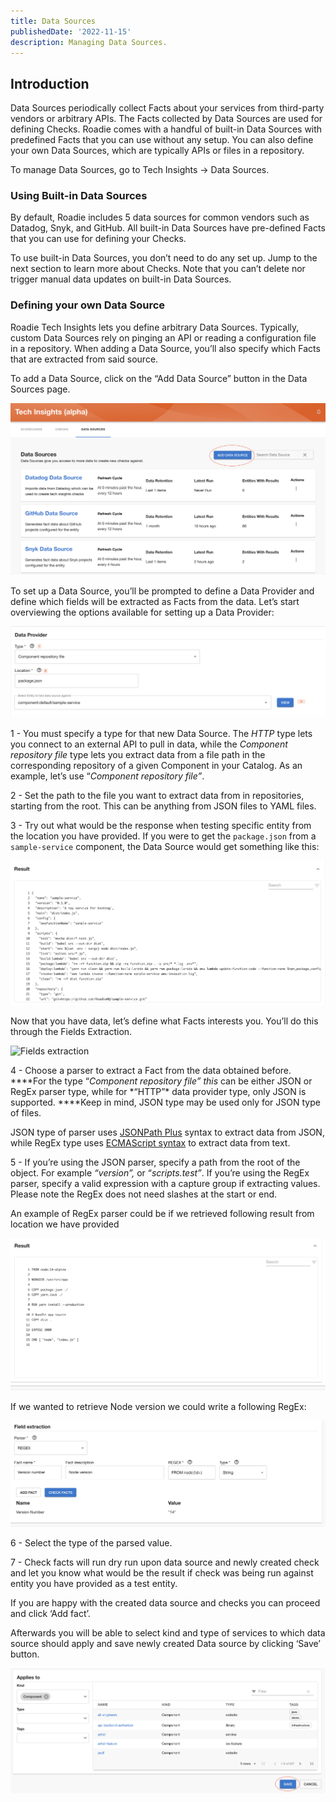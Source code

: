 ```yaml
---
title: Data Sources
publishedDate: '2022-11-15'
description: Managing Data Sources.
---
```


## Introduction

Data Sources periodically collect Facts about your services from third-party vendors or arbitrary APIs. The Facts collected by Data Sources are used for defining Checks. Roadie comes with a handful of built-in Data Sources with predefined Facts that you can use without any setup. You can also define your own Data Sources, which are typically APIs or files in a repository.

To manage Data Sources, go to Tech Insights → Data Sources.

### Using Built-in Data Sources

By default, Roadie includes 5 data sources for common vendors such as Datadog, Snyk, and GitHub. All built-in Data Sources have pre-defined Facts that you can use for defining your Checks.

To use built-in Data Sources, you don’t need to do any set up. Jump to the next section to learn more about Checks. Note that you can’t delete nor trigger manual data updates on built-in Data Sources.

### Defining your own Data Source

Roadie Tech Insights lets you define arbitrary Data Sources. Typically, custom Data Sources rely on pinging an API or reading a configuration file in a repository. When adding a Data Source, you’ll also specify which Facts that are extracted from said source.

To add a Data Source, click on the “Add Data Source” button in the Data Sources page.

![Add Data Source](./data-sources-overview.png)

To set up a Data Source, you’ll be prompted to define a Data Provider and define which fields will be extracted as Facts from the data. Let’s start overviewing the options available for setting up a Data Provider:

![Add Data Provider](./data-provider-step.png)

1 - You must specify a type for that new Data Source. The _HTTP_ type lets you connect to an external API to pull in data, while the _Component repository file_ type lets you extract data from a file path in the corresponding repository of a given Component in your Catalog. As an example, let’s use “_Component repository file”_.

2 - Set the path to the file you want to extract data from in repositories, starting from the root. This can be anything from JSON files to YAML files.

3 - Try out what would be the response when testing specific entity from the location you have provided. If you were to get the `package.json` from a `sample-service` component, the Data Source would get something like this:

![Dry run](./dry-run-result.png)

Now that you have data, let’s define what Facts interests you. You’ll do this through the Fields Extraction.

![Fields extraction](./field-extraction.png.png)

4 - Choose a parser to extract a Fact from the data obtained before. \****For the type “*Component repository file” this* can be either JSON or RegEx parser type, while for *“HTTP”\* data provider type, only JSON is supported. \*\***Keep in mind, JSON type may be used only for JSON type of files.

JSON type of parser uses [JSONPath Plus](https://jsonpath-plus.github.io/JSONPath/docs/ts/) syntax to extract data from JSON, while RegEx type uses [ECMAScript syntax](https://developer.mozilla.org/en-US/docs/Web/JavaScript/Guide/Regular_Expressions) to extract data from text.

5 - If you’re using the JSON parser, specify a path from the root of the object. For example _“version”,_ or “_scripts.test”_. If you’re using the RegEx parser, specify a valid expression with a capture group if extracting values. Please note the RegEx does not need slashes at the start or end.

An example of RegEx parser could be if we retrieved following result from location we have provided

![Regex result](./dry-run-yaml-result.png)

If we wanted to retrieve Node version we could write a following RegEx:

![Field extraction Regex](./field-extraction-regex.png)

6 - Select the type of the parsed value.

7 - Check facts will run dry run upon data source and newly created check and let you know what would be the result if check was being run against entity you have provided as a test entity.

If you are happy with the created data source and checks you can proceed and click ‘Add fact’.

Afterwards you will be able to select kind and type of services to which data source should apply and save newly created Data source by clicking ‘Save’ button.

![Data Source Entity Filter](../data-sources//data-source-entity-filter.png)
